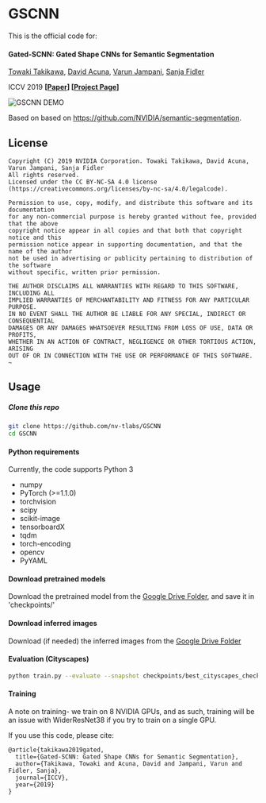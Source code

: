 # GSCNN
This is the official code for:

#### Gated-SCNN: Gated Shape CNNs for Semantic Segmentation

[Towaki Takikawa](https://tovacinni.github.io), [David Acuna](http://www.cs.toronto.edu/~davidj/), [Varun Jampani](https://varunjampani.github.io), [Sanja Fidler](http://www.cs.toronto.edu/~fidler/)

ICCV 2019
**[[Paper](https://arxiv.org/abs/1907.05740)]  [[Project Page](https://nv-tlabs.github.io/GSCNN/)]**

![GSCNN DEMO](docs/resources/gscnn.gif)

Based on based on https://github.com/NVIDIA/semantic-segmentation.

## License
```
Copyright (C) 2019 NVIDIA Corporation. Towaki Takikawa, David Acuna, Varun Jampani, Sanja Fidler
All rights reserved.
Licensed under the CC BY-NC-SA 4.0 license (https://creativecommons.org/licenses/by-nc-sa/4.0/legalcode).

Permission to use, copy, modify, and distribute this software and its documentation
for any non-commercial purpose is hereby granted without fee, provided that the above
copyright notice appear in all copies and that both that copyright notice and this
permission notice appear in supporting documentation, and that the name of the author
not be used in advertising or publicity pertaining to distribution of the software
without specific, written prior permission.

THE AUTHOR DISCLAIMS ALL WARRANTIES WITH REGARD TO THIS SOFTWARE, INCLUDING ALL
IMPLIED WARRANTIES OF MERCHANTABILITY AND FITNESS FOR ANY PARTICULAR PURPOSE.
IN NO EVENT SHALL THE AUTHOR BE LIABLE FOR ANY SPECIAL, INDIRECT OR CONSEQUENTIAL
DAMAGES OR ANY DAMAGES WHATSOEVER RESULTING FROM LOSS OF USE, DATA OR PROFITS,
WHETHER IN AN ACTION OF CONTRACT, NEGLIGENCE OR OTHER TORTIOUS ACTION, ARISING
OUT OF OR IN CONNECTION WITH THE USE OR PERFORMANCE OF THIS SOFTWARE.
~                                                                             
```

## Usage

##### Clone this repo
```bash
git clone https://github.com/nv-tlabs/GSCNN
cd GSCNN
 ```

#### Python requirements 

Currently, the code supports Python 3
* numpy 
* PyTorch (>=1.1.0)
* torchvision
* scipy 
* scikit-image
* tensorboardX
* tqdm
* torch-encoding
* opencv
* PyYAML

#### Download pretrained models

Download the pretrained model from the [Google Drive Folder](https://drive.google.com/file/d/1wlhAXg-PfoUM-rFy2cksk43Ng3PpsK2c/view), and save it in 'checkpoints/'

#### Download inferred images

Download (if needed) the inferred images from the [Google Drive Folder](https://drive.google.com/file/d/105WYnpSagdlf5-ZlSKWkRVeq-MyKLYOV/view)

#### Evaluation (Cityscapes)
```bash
python train.py --evaluate --snapshot checkpoints/best_cityscapes_checkpoint.pth
```

#### Training

A note on training- we train on 8 NVIDIA GPUs, and as such, training will be an issue with WiderResNet38 if you try to train on a single GPU.

If you use this code, please cite:

```
@article{takikawa2019gated,
  title={Gated-SCNN: Gated Shape CNNs for Semantic Segmentation},
  author={Takikawa, Towaki and Acuna, David and Jampani, Varun and Fidler, Sanja},
  journal={ICCV},
  year={2019}
}
```

